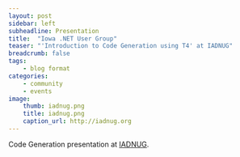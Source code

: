 ```yaml
---
layout: post
sidebar: left
subheadline: Presentation
title:  "Iowa .NET User Group"
teaser: "'Introduction to Code Generation using T4' at IADNUG"
breadcrumb: false
tags:
    - blog format
categories:
    - community
    - events
image:
    thumb: iadnug.png
    title: iadnug.png
    caption_url: http://iadnug.org
---
```

Code Generation presentation at <a href='http://iadnug.org' target='new'>IADNUG</a>.


